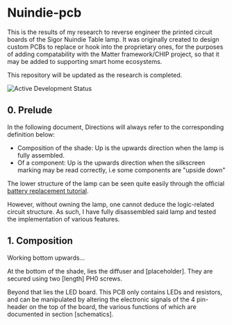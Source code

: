 # Nuindie-pcb

This is the results of my research to reverse engineer the printed circuit boards of the Sigor Nuindie Table lamp.
It was originally created to design custom PCBs to replace or hook into the proprietary ones, for the purposes of adding compatability with the Matter framework/CHIP project, so that it may be added to supporting smart home ecosystems.

This repository will be updated as the research is completed.

![Active Development Status](https://img.shields.io/badge/Status-Active_Development-green)

## 0. Prelude

In the following document, Directions will always refer to the corresponding definition below:
- Composition of the shade: Up is the upwards direction when the lamp is fully assembled.
- Of a component: Up is the upwards direction when the silkscreen marking may be read correctly, i.e some components are "upside down"

The lower structure of the lamp can be seen quite easily through the official [battery replacement tutorial](https://www.youtube.com/watch?v=30Anm9yBXpk).

However, without owning the lamp, one cannot deduce the logic-related circuit structure. As such, I have fully disassembled said lamp and tested the implementation of various features.

## 1. Composition

Working bottom upwards...

At the bottom of the shade, lies the diffuser and [placeholder]. They are secured using two [length] PH0 screws.

Beyond that lies the LED board. This PCB only contains LEDs and resistors, and can be manipulated by altering the electronic signals of the 4 pin-header on the top of the board, the various functions of which are documented in section [schematics].


